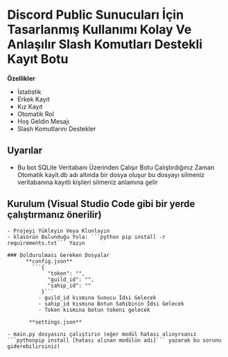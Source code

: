 # Discord Public Sunucuları İçin Tasarlanmış Kullanımı Kolay Ve Anlaşılır Slash Komutları Destekli Kayıt Botu

**Özellikler**
- İstatistik
- Erkek Kayıt
- Kız Kayıt
- Otomatik Rol
- Hoş Geldin Mesajı
- Slash Komutlarını Destekler

## Uyarılar
- Bu bot SQLite Veritabanı Üzerinden Çalışır Botu Çalıştırdığınız Zaman Otomatik kayit.db adı altında bir dosya oluşur bu dosyayı silmeniz veritabanına kayıtlı kişileri silmeniz anlamına gelir

## Kurulum (Visual Studio Code gibi bir yerde çalıştırmanız önerilir)

    - Projeyi Yükleyin Veya Klonlayın
    - klasörün Bulunduğu Yola: ```python pip install -r requirements.txt``` Yazın

    ### Doldurulması Gereken Dosyalar
          **config.json**
            ```{
                 "token": "",
                 "guild_id": "",
                 "sahip_id": ""
               }``` 
              - guild_id kısmına Sunucu İdsi Gelecek
              - sahip_id kısmına Botun Sahibinin İdsi Gelecek
              - Token kısmına botun tokeni gelecek

           **settings.json**

    - main.py dosyasını çalıştırın (eğer modül hatası alıoyrsanız ```pythonpip install [hatası alınan modülün adı]``` yazarak bu sorunu giderebilirsiniz)
